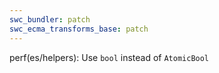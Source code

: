 ```yaml
---
swc_bundler: patch
swc_ecma_transforms_base: patch
---
```


perf(es/helpers): Use `bool` instead of `AtomicBool`
